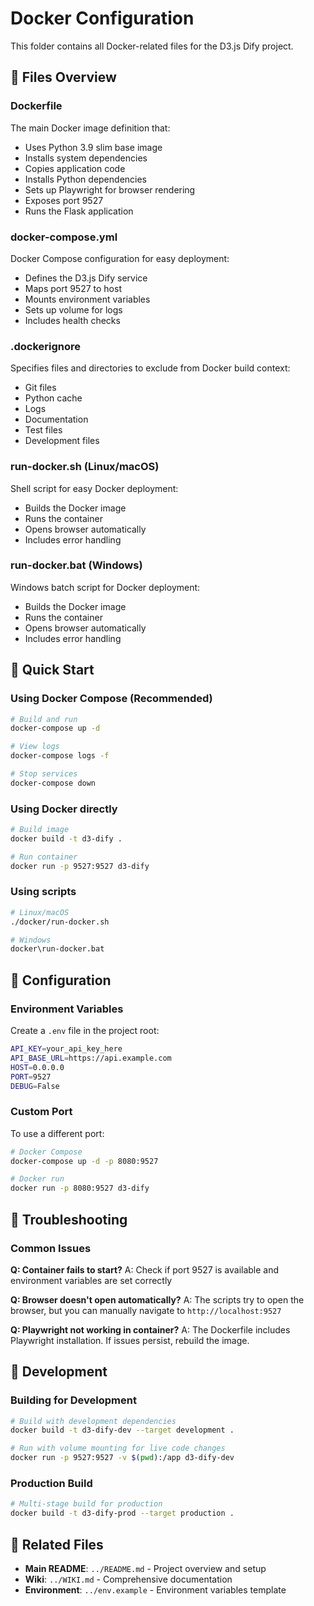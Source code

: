 # Docker Configuration

This folder contains all Docker-related files for the D3.js Dify project.

## 📁 Files Overview

### **Dockerfile**
The main Docker image definition that:
- Uses Python 3.9 slim base image
- Installs system dependencies
- Copies application code
- Installs Python dependencies
- Sets up Playwright for browser rendering
- Exposes port 9527
- Runs the Flask application

### **docker-compose.yml**
Docker Compose configuration for easy deployment:
- Defines the D3.js Dify service
- Maps port 9527 to host
- Mounts environment variables
- Sets up volume for logs
- Includes health checks

### **.dockerignore**
Specifies files and directories to exclude from Docker build context:
- Git files
- Python cache
- Logs
- Documentation
- Test files
- Development files

### **run-docker.sh** (Linux/macOS)
Shell script for easy Docker deployment:
- Builds the Docker image
- Runs the container
- Opens browser automatically
- Includes error handling

### **run-docker.bat** (Windows)
Windows batch script for Docker deployment:
- Builds the Docker image
- Runs the container
- Opens browser automatically
- Includes error handling

## 🚀 Quick Start

### Using Docker Compose (Recommended)
```bash
# Build and run
docker-compose up -d

# View logs
docker-compose logs -f

# Stop services
docker-compose down
```

### Using Docker directly
```bash
# Build image
docker build -t d3-dify .

# Run container
docker run -p 9527:9527 d3-dify
```

### Using scripts
```bash
# Linux/macOS
./docker/run-docker.sh

# Windows
docker\run-docker.bat
```

## 🔧 Configuration

### Environment Variables
Create a `.env` file in the project root:
```bash
API_KEY=your_api_key_here
API_BASE_URL=https://api.example.com
HOST=0.0.0.0
PORT=9527
DEBUG=False
```

### Custom Port
To use a different port:
```bash
# Docker Compose
docker-compose up -d -p 8080:9527

# Docker run
docker run -p 8080:9527 d3-dify
```

## 🐛 Troubleshooting

### Common Issues

**Q: Container fails to start?**
A: Check if port 9527 is available and environment variables are set correctly

**Q: Browser doesn't open automatically?**
A: The scripts try to open the browser, but you can manually navigate to `http://localhost:9527`

**Q: Playwright not working in container?**
A: The Dockerfile includes Playwright installation. If issues persist, rebuild the image.

## 📝 Development

### Building for Development
```bash
# Build with development dependencies
docker build -t d3-dify-dev --target development .

# Run with volume mounting for live code changes
docker run -p 9527:9527 -v $(pwd):/app d3-dify-dev
```

### Production Build
```bash
# Multi-stage build for production
docker build -t d3-dify-prod --target production .
```

## 🔗 Related Files

- **Main README**: `../README.md` - Project overview and setup
- **Wiki**: `../WIKI.md` - Comprehensive documentation
- **Environment**: `../env.example` - Environment variables template 
